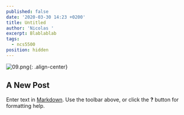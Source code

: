 ```yaml
---
published: false
date: '2020-03-30 14:23 +0200'
title: Untitled
author: 'Nicolas '
excerpt: Blablablab
tags:
  - ncs5500
position: hidden
---
```

![09.png]({{site.baseurl}}/images/09.png){: .align-center}



## A New Post

Enter text in [Markdown](http://daringfireball.net/projects/markdown/). Use the toolbar above, or click the **?** button for formatting help.
